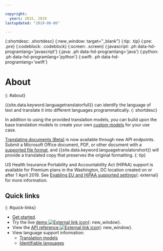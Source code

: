 ```yaml
---

copyright:
  years: 2015, 2019
lastupdated: "2019-08-06"

---
```


{:shortdesc: .shortdesc}
{:new_window: target="_blank"}
{:tip: .tip}
{:pre: .pre}
{:codeblock: .codeblock}
{:screen: .screen}
{:javascript: .ph data-hd-programlang='javascript'}
{:java: .ph data-hd-programlang='java'}
{:python: .ph data-hd-programlang='python'}
{:swift: .ph data-hd-programlang='swift'}

# About
{: #about}

{{site.data.keyword.languagetranslatorfull}} can identify the language of text and translate it into different languages programmatically.
{: shortdesc}

In addition to using the provided translation models, you can build upon the base translation models to create your own [custom models](/docs/services/language-translator?topic=language-translator-customizing) for your use case.

[Translating documents (Beta)](https://cloud.ibm.com/docs/services/language-translator?topic=language-translator-document-translator-tutorial) is now available through new API endpoints. Submit a Microsoft Office document, PDF, or other document with a [supported file format](https://cloud.ibm.com/docs/services/language-translator?topic=language-translator-document-translator-tutorial#supported-file-formats), and {{site.data.keyword.languagetranslatorshort}} will provide a translated copy that preserves the original formatting.
{: tip}

US Health Insurance Portability and Accountability Act (HIPAA) support is available for Premium plans in the Washington, DC location created on or after 1 April 2019. See [Enabling EU and HIPAA supported settings](/docs/account?topic=account-eu-hipaa-supported#eu-hipaa-supported){: external} for more information.

## Quick links
{: #quick-links}

- [Get started](/docs/services/language-translator?topic=language-translator-getting-started).
- Try the live [demo ![External link icon](../../icons/launch-glyph.svg "External link icon")](https://language-translator-demo.ng.bluemix.net/){: new_window}.
- View the [API reference ![External link icon](../../icons/launch-glyph.svg "External link icon")](https://{DomainName/apidocs/language-translator){: new_window}.
- View language support information:
  - [Translation models](/docs/services/language-translator?topic=language-translator-translation-models)
  - [Identifiable languages](/docs/services/language-translator?topic=language-translator-identifiable-languages)

